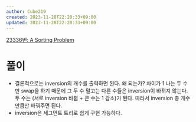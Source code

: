 ```yaml
---
author: Cube219
created: 2023-11-28T22:20:33+09:00
updated: 2023-11-28T22:20:33+09:00
---
```


[23336번: A Sorting Problem](https://www.acmicpc.net/problem/23336)

# 풀이

* 결론적으로는 inversion의 개수를 출력하면 된다. 왜 되는가? 차이가 1 나는 두 수만 swap을 하기 때문에 그 두 수 말고는 다른 수들은 inversion이 바뀌지 않는다. 두 수는 (서로 inversion 바뀜 + 큰 수는 1 감소)가 된다. 따라서 inversion 총 개수 만큼만 바꿔주면 된다.
* inversion은 세그먼트 트리로 쉽게 구현 가능하다.
